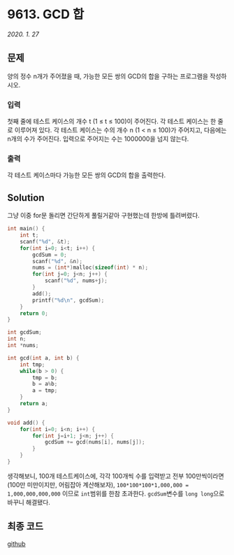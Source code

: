 # 9613. GCD 합
*2020. 1. 27*
## 문제
양의 정수 n개가 주어졌을 때, 가능한 모든 쌍의 GCD의 합을 구하는 프로그램을 작성하시오.
### 입력
첫째 줄에 테스트 케이스의 개수 t (1 ≤ t ≤ 100)이 주어진다. 각 테스트 케이스는 한 줄로 이루어져 있다. 각 테스트 케이스는 수의 개수 n (1 < n ≤ 100)가 주어지고, 다음에는 n개의 수가 주어진다. 입력으로 주어지는 수는 1000000을 넘지 않는다.
### 출력
각 테스트 케이스마다 가능한 모든 쌍의 GCD의 합을 출력한다.

## Solution
그냥 이중 for문 돌리면 간단하게 풀릴거같아 구현했는데 한방에 틀려버렸다.
```cpp
int main() {
    int t;
    scanf("%d", &t);
    for(int i=0; i<t; i++) {
        gcdSum = 0;
        scanf("%d", &n);
        nums = (int*)malloc(sizeof(int) * n);
        for(int j=0; j<n; j++) {
            scanf("%d", nums+j);
        }
        add();
        printf("%d\n", gcdSum);
    }
    return 0;
}

int gcdSum;
int n;
int *nums;

int gcd(int a, int b) {
    int tmp;
    while(b > 0) {
        tmp = b;
        b = a%b;
        a = tmp;
    }
    return a;
}

void add() {
    for(int i=0; i<n; i++) {
        for(int j=i+1; j<n; j++) {
            gcdSum += gcd(nums[i], nums[j]);
        }
    }
}
```
생각해보니, 100개 테스트케이스에, 각각 100개씩 수를 입력받고 전부 100만씩이라면(100만 미만이지만, 어림잡아 계산해보자), `100*100*100*1,000,000 = 1,000,000,000,000` 이므로 `int`범위를 한참 초과한다. `gcdSum`변수를 `long long`으로 바꾸니 해결됐다.

## 최종 코드

[github](https://github.com/shinjawkwang/bojPractice/blob/master/math/gcdORlcm/9613.cpp)
